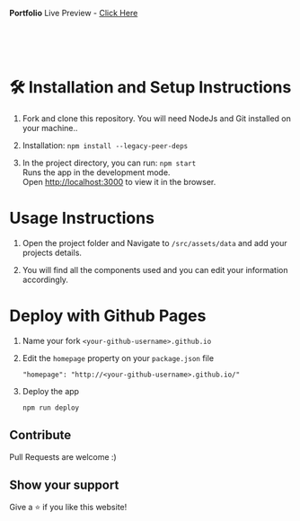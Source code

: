 **Portfolio**
Live Preview - [Click Here](https://salesp07.github.io/)

<br/>
<!-- <div align="center">
  <img alt="Demo" src="public/mockup.png" />
</div> -->
<br/>
<br/>

# 🛠 Installation and Setup Instructions

1. Fork and clone this repository. You will need NodeJs and Git installed on your machine..

2. Installation: `npm install --legacy-peer-deps`

3. In the project directory, you can run: `npm start`\
   Runs the app in the development mode.\
   Open [http://localhost:3000](http://localhost:3000) to view it in the browser.

# Usage Instructions

1. Open the project folder and Navigate to `/src/assets/data` and add your projects details.

2. You will find all the components used and you can edit your information accordingly.

# Deploy with Github Pages

1. Name your fork `<your-github-username>.github.io`
2. Edit the `homepage` property on your `package.json` file

   `"homepage": "http://<your-github-username>.github.io/"`

3. Deploy the app

   `npm run deploy`

## Contribute

Pull Requests are welcome :)

## Show your support

Give a ⭐ if you like this website!
